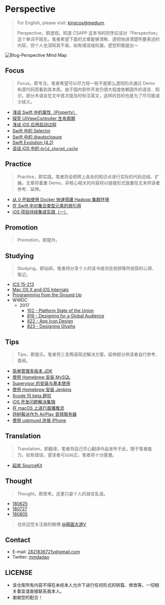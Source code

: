 # Perspective

> For English, please visit: [kingcos@medium](http://medium.com/@kingcos).
> 
> Perspective，即透视。知道 CSAPP 这本书的同学应该对「Perspective」这个单词不陌生。笔者希望下面的文章能够清晰、透彻地讲清楚所要表述的内容，但个人也深知其不易，如有错误或纰漏，望您积极提出～

![Blog-Perspective Mind Map](Blog-Perspective.png)

## Focus

> Focus，即专注。笔者希望可以尽力将一些不是那么透彻的点通过 Demo 和源代码而看到其本质。由于国内软件开发仍很大程度依赖国外的语言、知识，部分术语会在文中首次提及时标注英文，这样的目的也是为了尽可能减少歧义。

- [浅谈 Swift 中的属性（Property）](https://github.com/kingcos/Perspective/issues/21)
- [探究 UIViewController 生命周期](https://github.com/kingcos/Perspective/issues/22)
- [浅谈 iOS 应用启动过程](https://github.com/kingcos/Perspective/issues/23)
- [Swift 中的 Selector](https://github.com/kingcos/Perspective/issues/24)
- [Swift 中的 @autoclosure](https://github.com/kingcos/Perspective/issues/5)
- [Swift Evolution (4.2)](https://github.com/kingcos/Perspective/issues/11)
- [谈谈 iOS 中的 `dyld_shared_cache`](https://github.com/kingcos/Perspective/issues/55)

## Practice

> Practice，即实践。笔者将会把网上各处的知识点进行实际的代码总结、扩展。文章将着重 Demo，非核心相关的内容将以链接形式放置在文末供读者参考、延伸。

- [从 0 开始使用 Docker 快速搭建 Hadoop 集群环境](https://github.com/kingcos/Perspective/issues/25)
- [在 Swift 中对集合类型元素的弱引用](https://github.com/kingcos/Perspective/issues/6)
- [iOS 项目持续集成实践（一）](https://github.com/kingcos/Perspective/issues/15)

## Promotion

> Promotion，即提升。

## Studying

> Studying，即钻研。笔者将分享个人的读书或浏览视频等所收获的心得、笔记。

- [ICS 15-213](/Posts/Studying/ICS_15-213)
- [Mac OS X and iOS Internals](/Posts/Studying/MacOSX_and_iOS_Internals)
- [Programming from the Ground Up](/Posts/Studying/Programming_from_the_Ground_Up)
- WWDC
  - 2017
    - [102 - Platform State of the Union](https://github.com/kingcos/Perspective/issues/26)
    - [819 - Designing for a Global Audience](https://github.com/kingcos/Perspective/issues/27)
    - [822 - App Icon Design](https://github.com/kingcos/Perspective/issues/28)
    - [823 - Designing Glyphs](https://github.com/kingcos/Perspective/issues/29)

## Tips

> Tips，即提示。笔者将三言两语简述解决方案，延伸部分供读者自行参考、查阅。

- [简单管理多版本 JDK](https://github.com/kingcos/Perspective/issues/7)
- [使用 Homebrew 安装 MySQL](https://github.com/kingcos/Perspective/issues/8)
- [Supervisor 的安装与基本使用](https://github.com/kingcos/Perspective/issues/9)
- [使用 Homebrew 安装 Jenkins](https://github.com/kingcos/Perspective/issues/10)
- [Xcode 10 beta 趟坑](https://github.com/kingcos/Perspective/issues/13)
- [iOS 开发问题解决集锦](https://github.com/kingcos/Perspective/issues/16)
- [在 macOS 上进行直播推流](https://github.com/kingcos/Perspective/issues/19)
- [将树莓派作为 AirPlay 音频服务器](https://github.com/kingcos/Perspective/issues/20)
- [使用 usbmuxd 连接 iPhone](https://github.com/kingcos/Perspective/issues/54)

## Translation

> Translation，即翻译。笔者将自己尽心翻译作品发布于此，限于笔者能力，如有错误，望读者可以纠正，笔者将十分感激。

- [起底 SourceKit](https://github.com/kingcos/Perspective/issues/12)

## Thought

> Thought，即思考。这里只是个人的胡言乱语。

- [180625](/Posts/Thought/180625)
- [180727](/Posts/Thought/180727)
- [180805](/Posts/Thought/180805)

> 也欢迎您关注我的微博 [@萌面大道V](http://weibo.com/375975847)

## Contact

- E-mail: [2821836721v@gmail.com](mailto:2821836721v@gmail.com)
- Twitter: [mmdadao](https://twitter.com/mmdadao/)

## LICENSE

- 该仓库所有内容不得在未经本人允许下进行任何形式的转载、修改等，一切相关事宜请直接联系我本人。
- 谢谢您的配合！
